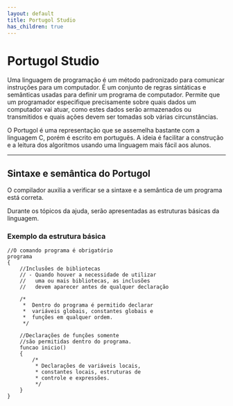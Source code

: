 ```yaml
---
layout: default
title: Portugol Studio
has_children: true
---
```


# Portugol Studio

Uma linguagem de programação é um método padronizado para comunicar instruções para um computador. É um conjunto de regras sintáticas e semânticas usadas para definir um programa de computador. Permite que um programador especifique precisamente sobre quais dados um computador vai atuar, como estes dados serão armazenados ou transmitidos e quais ações devem ser tomadas sob várias circunstâncias.

O Portugol é uma representação que se assemelha bastante com a linguagem C, porém é escrito em português. A ideia é facilitar a construção e a leitura dos algoritmos usando uma linguagem mais fácil aos alunos.

---

## Sintaxe e semântica do Portugol

O compilador auxilia a verificar se a sintaxe e a semântica de um programa está correta.

Durante os tópicos da ajuda, serão apresentadas as estruturas básicas da linguagem.

### Exemplo da estrutura básica

```
//O comando programa é obrigatório
programa
{
    //Inclusões de bibliotecas
    // - Quando houver a necessidade de utilizar
    //   uma ou mais bibliotecas, as inclusões
    //   devem aparecer antes de qualquer declaração  

    /* 
     *  Dentro do programa é permitido declarar 
     *  variáveis globais, constantes globais e
     *  funções em qualquer ordem.
     */

    //Declarações de funções somente
    //são permitidas dentro do programa.	
    funcao inicio()
    {
        /*
         * Declarações de variáveis locais, 
         * constantes locais, estruturas de
         * controle e expressões.
         */
    }
}
```


